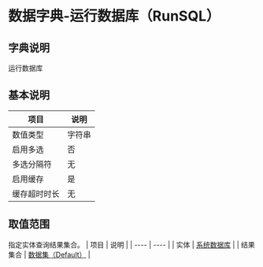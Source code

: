 # 数据字典-运行数据库（RunSQL）
## 字典说明
运行数据库

## 基本说明
| 项目 | 说明 |
| ---- | ---- |
| 数值类型 | 字符串 |
| 启用多选 | 否 |
| 多选分隔符 | 无 |
| 启用缓存 | 是 |
| 缓存超时时长 | 无 |

## 取值范围
指定实体查询结果集合。
| 项目 | 说明 |
| ---- | ---- |
| 实体 | [系统数据库](../module/ibizsysmodel/PSSystemDBCfg) |
| 结果集合 | [数据集（Default）](../module/ibizsysmodel/PSSystemDBCfg/#数据集合-数据集（Default）) |

